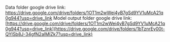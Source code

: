 <h>Data folder google drive link: https://drive.google.com/drive/folders/1OT1m2wWei4yB7gSd9YV1uMcA21q0g944?usp=drive_link</h>
<h>Model output folder google drive link: [https://drive.google.com/drive/folders/1OT1m2wWei4yB7gSd9YV1uMcA21q0g944?usp=drive_link](https://drive.google.com/drive/folders/1bTznrEy00t-QYlSb8J-34gfN2aIMIZk7?usp=drive_link)</h>

